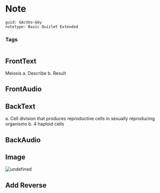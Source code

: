# Note
```
guid: GAcVUs~$6y
notetype: Basic Quizlet Extended
```

### Tags
```
```

## FrontText
Meiosis
a. Describe
b. Result

## FrontAudio


## BackText
a. Cell division that produces reproductive cells in sexually reproducing organisms
b. 4 haploid cells

## BackAudio


## Image
<img alt="undefined" src="1920px-Meiosis_Overview_new.svg.png">

## Add Reverse

